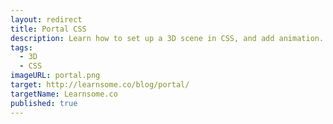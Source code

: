 ```yaml
---
layout: redirect
title: Portal CSS
description: Learn how to set up a 3D scene in CSS, and add animation.
tags: 
  - 3D
  - CSS
imageURL: portal.png
target: http://learnsome.co/blog/portal/
targetName: Learnsome.co
published: true
---
```



